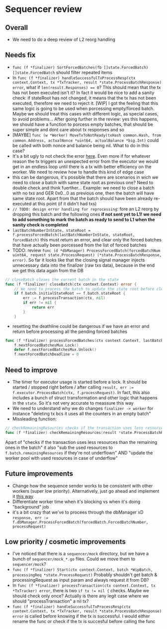 # Sequencer review

## Overall

- We need to do a deep review of L2 reorg handling

## Needs fix

- `func (f *finalizer) SortForcedBatches(fb []state.ForcedBatch) []state.ForcedBatch` should filter repeated items
- In `func (f *finalizer) handleSuccessfulTxProcessResp(ctx context.Context, tx *TxTracker, result *state.ProcessBatchResponse) error`, what if `len(result.Responses) == 0`? This should mean that the tx has not been executed isn't it? In fact it would be nice to add a sanity check: if stateRoot has not changed, it means that the tx has not been executed, therefore we need to reject it. [WIP] I got the feeling that this same logic is going to be used when porcessing empty/forced batch. Maybe we should treat this cases with different logic, as special cases, to avoid problems... After going further in the review: yes this happens, we should have a function to porcess empty batches, that should be super simple and dont care about tx responses and so
- [MAYBE] `func (w *Worker) MoveTxToNotReady(txHash common.Hash, from common.Address, actualNonce *uint64, actualBalance *big.Int)` could be called with both nonce and balance being nil. What to do in this case?
- It's a bit ugly to not check the error [here](sequencer/finalizer.go#L205). Even more if for whatever reason the tx triggers an unexpected error from the executor we would get in an endless loop until there is a tx with better efficiency on the worker. We need to review how to handle this kind of edge case
- this can be dangerous, it's possible that there are scenarios in wich we need to close a batch with same state root as previous one? Need to double check and think fuerther... Example: we need to close a batch with no txs and GER 0x0...0 as previous one, then the batch will have same state root. Apart from that the batch should have been already re-executed at this point (if it didn't had txs)
- `// TODO: design error handling for reprocessing`: fore an L2 reorg by dropping this batch and the following ones **if not sent yet to L1! we need to add something to mark the batch as ready to send to L1 when the sanity check is completed**
- `lastBatchNumberInState, stateRoot = f.processForcedBatch(lastBatchNumberInState, stateRoot, forcedBatch)` this must return an error, and clear only the forced batches that have actually been porcessed from the list of forced batches
- TODO: review `func (d *dbManager) ProcessForcedBatch(forcedBatchNum uint64, request state.ProcessRequest) (*state.ProcessBatchResponse, error)`. So far it looks like that the closing signal manager injects unnecessary data into the finalizer (raw txs data), because in the end we get this data again from the DB

```go
// closeBatch closes the current batch in the state
func (f *finalizer) closeBatch(ctx context.Context) error {
	// We need to process the batch to update the state root before closing the batch
	if f.batch.initialStateRoot == f.batch.stateRoot {
		err := f.processTransaction(ctx, nil)
		if err != nil {
			return err
		}
	}
```

- resetting the deathline could be dangerous if we have an error and return before processing all the pending forced batches

```go
func (f *finalizer) processForcedBatches(ctx context.Context, lastBatchNumberInState uint64, stateRoot common.Hash) (uint64, common.Hash, error) {
	f.nextForcedBatchesMux.Lock()
	defer f.nextForcedBatchesMux.Unlock()
	f.nextForcedBatchDeadline = 0
```

## Need to improve

- The timer for executor usage is started before a lock. It should be started / stopped right before / after calling `result, err := f.executor.ProcessBatch(ctx, f.processRequest)`. In fact, this also includes a bunch of struct transformation and other logic that happens in the `state`. So it's not very accurate to meassure this way
- We need to understand why we do changes `finalizer -> worker` for instance "deleting tx bcs it uses all the counters in an empty batch"
- Missleading function:

```go
// checkRemainingResources checks if the transaction uses less resources than the remaining ones in the batch.
func (f *finalizer) checkRemainingResources(result *state.ProcessBatchResponse, tx *TxTracker) error
```
Apart of "checks if the transaction uses less resources than the remaining ones in the batch" it also "sub the used resources to `f.batch.remainingResources` if they're not underflown" AND "update the worker pool with used resources in case of underflow"

## Future improvements

- Change how the sequence sender works to be consistent with other workers (super low priority). Alternatively, just go ahead and implement it [this way](https://github.com/0xPolygonHermez/zkevm-node/issues/1631)
- Differentiate worker time when it's blocking vs when it's doing "background" job
- it's a bit crazy that we've to procees through the dbManager xD `response, err := f.dbManager.ProcessForcedBatch(forcedBatch.ForcedBatchNumber, processRequest)`

## Low priority / cosmetic improvements

- I've noticed that there is a `sequencer/mock` directory, but we have a bunch of `sequencer/mock_*.go` files. Could we move them to `sequencer/mock`?
- `func (f *finalizer) Start(ctx context.Context, batch *WipBatch, processingReq *state.ProcessRequest)` Probably shouldn't get batch & processingRequest as input param and always request it from DB?
- In `func (f *finalizer) processTransaction(ctx context.Context, tx *TxTracker) error`, there is two `if tx != nil {` checks. Maybe we should check only once? Actually is there any legit case where we should "processTransaction" a nil tx?
- `func (f *finalizer) handleSuccessfulTxProcessResp(ctx context.Context, tx *TxTracker, result *state.ProcessBatchResponse) error` is called before knowing if the tx is successful. I would either rename the func or check if the tx is succesful before calling the func